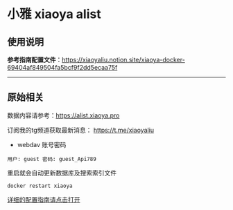 # 小雅 xiaoya alist

## 使用说明

**参考指南配置文件**：https://xiaoyaliu.notion.site/xiaoya-docker-69404af849504fa5bcf9f2dd5ecaa75f

***
## 原始相关

数据内容请参考：https://alist.xiaoya.pro

订阅我的tg频道获取最新消息： https://t.me/xiaoyaliu

- webdav 账号密码
```
用户: guest 密码: guest_Api789
```
重启就会自动更新数据库及搜索索引文件

```
docker restart xiaoya
```

[详细的配置指南请点击打开](https://www.notion.so/xiaoyaliu/xiaoya-docker-69404af849504fa5bcf9f2dd5ecaa75f)
